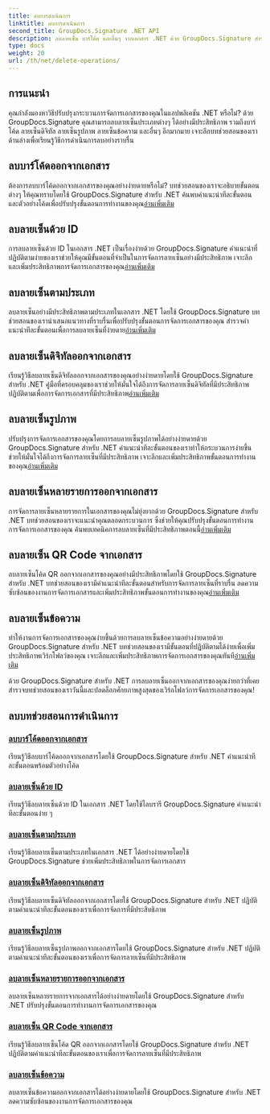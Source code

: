 ```yaml
---
title: ลบการดำเนินการ
linktitle: ลบการดำเนินการ
second_title: GroupDocs.Signature .NET API
description: ลบลายเซ็น บาร์โค้ด และอื่นๆ จากเอกสาร .NET ด้วย GroupDocs.Signature สำรวจบทช่วยสอนเพื่อการจัดการเอกสารอย่างมีประสิทธิภาพทันที!
type: docs
weight: 20
url: /th/net/delete-operations/
---
```

## การแนะนำ

คุณกำลังมองหาวิธีปรับปรุงกระบวนการจัดการเอกสารของคุณในแอปพลิเคชัน .NET หรือไม่? ด้วย GroupDocs.Signature คุณสามารถลบลายเซ็นประเภทต่างๆ ได้อย่างมีประสิทธิภาพ รวมถึงบาร์โค้ด ลายเซ็นดิจิทัล ลายเซ็นรูปภาพ ลายเซ็นข้อความ และอื่นๆ อีกมากมาย เจาะลึกบทช่วยสอนของเราด้านล่างเพื่อเรียนรู้วิธีการดำเนินการลบอย่างราบรื่น

## ลบบาร์โค้ดออกจากเอกสาร
 ต้องการลบบาร์โค้ดออกจากเอกสารของคุณอย่างง่ายดายหรือไม่? บทช่วยสอนของเราจะอธิบายขั้นตอนต่างๆ ให้คุณทราบโดยใช้ GroupDocs.Signature สำหรับ .NET ค้นพบคำแนะนำทีละขั้นตอนและตัวอย่างโค้ดเพื่อปรับปรุงขั้นตอนการทำงานของคุณ[อ่านเพิ่มเติม](./delete-barcode/)

## ลบลายเซ็นด้วย ID
 การลบลายเซ็นด้วย ID ในเอกสาร .NET เป็นเรื่องง่ายด้วย GroupDocs.Signature คำแนะนำที่ปฏิบัติตามง่ายของเราช่วยให้คุณมีขั้นตอนที่จำเป็นในการจัดการลายเซ็นอย่างมีประสิทธิภาพ เจาะลึกและเพิ่มประสิทธิภาพการจัดการเอกสารของคุณ[อ่านเพิ่มเติม](./delete-signature-by-id/)

## ลบลายเซ็นตามประเภท
ลบลายเซ็นอย่างมีประสิทธิภาพตามประเภทในเอกสาร .NET โดยใช้ GroupDocs.Signature บทช่วยสอนของเรานำเสนอแนวทางที่ราบรื่นเพื่อปรับปรุงขั้นตอนการจัดการเอกสารของคุณ สำรวจคำแนะนำทีละขั้นตอนเพื่อการลบลายเซ็นที่ง่ายดาย[อ่านเพิ่มเติม](./delete-signature-by-type/)

## ลบลายเซ็นดิจิทัลออกจากเอกสาร
 เรียนรู้วิธีลบลายเซ็นดิจิทัลออกจากเอกสารของคุณอย่างง่ายดายโดยใช้ GroupDocs.Signature สำหรับ .NET คู่มือที่ครอบคลุมของเราช่วยให้มั่นใจได้ถึงการจัดการลายเซ็นดิจิทัลที่มีประสิทธิภาพ ปฏิบัติตามเพื่อการจัดการเอกสารที่มีประสิทธิภาพ[อ่านเพิ่มเติม](./delete-digital-signature/)

## ลบลายเซ็นรูปภาพ
 ปรับปรุงการจัดการเอกสารของคุณโดยการลบลายเซ็นรูปภาพได้อย่างง่ายดายด้วย GroupDocs.Signature สำหรับ .NET คำแนะนำทีละขั้นตอนของเราทำให้กระบวนการง่ายขึ้น ช่วยให้มั่นใจได้ถึงการจัดการลายเซ็นที่มีประสิทธิภาพ เจาะลึกและเพิ่มประสิทธิภาพขั้นตอนการทำงานของคุณ[อ่านเพิ่มเติม](./delete-image-signature/)

## ลบลายเซ็นหลายรายการออกจากเอกสาร
การจัดการลายเซ็นหลายรายการในเอกสารของคุณไม่ยุ่งยากด้วย GroupDocs.Signature สำหรับ .NET บทช่วยสอนของเราจะแนะนำคุณตลอดกระบวนการ ซึ่งช่วยให้คุณปรับปรุงขั้นตอนการทำงานการจัดการเอกสารของคุณ ค้นพบเทคนิคการลบลายเซ็นที่มีประสิทธิภาพตอนนี้[อ่านเพิ่มเติม](./delete-multiple-signatures/)

## ลบลายเซ็น QR Code จากเอกสาร
 ลบลายเซ็นโค้ด QR ออกจากเอกสารของคุณอย่างมีประสิทธิภาพโดยใช้ GroupDocs.Signature สำหรับ .NET บทช่วยสอนของเรามีคำแนะนำทีละขั้นตอนสำหรับการจัดการลายเซ็นที่ราบรื่น ลดความซับซ้อนของงานการจัดการเอกสารและเพิ่มประสิทธิภาพขั้นตอนการทำงานของคุณ[อ่านเพิ่มเติม](./delete-qr-code-signature/)

## ลบลายเซ็นข้อความ
 ทำให้งานการจัดการเอกสารของคุณง่ายขึ้นด้วยการลบลายเซ็นข้อความอย่างง่ายดายด้วย GroupDocs.Signature สำหรับ .NET บทช่วยสอนของเรามีขั้นตอนที่ปฏิบัติตามได้ง่ายเพื่อเพิ่มประสิทธิภาพเวิร์กโฟลว์ของคุณ เจาะลึกและเพิ่มประสิทธิภาพการจัดการเอกสารของคุณทันที[อ่านเพิ่มเติม](./delete-text-signature/)

ด้วย GroupDocs.Signature สำหรับ .NET การลบลายเซ็นออกจากเอกสารของคุณง่ายกว่าที่เคย สำรวจบทช่วยสอนของเราวันนี้และปลดล็อกศักยภาพสูงสุดของเวิร์กโฟลว์การจัดการเอกสารของคุณ!
## ลบบทช่วยสอนการดำเนินการ
### [ลบบาร์โค้ดออกจากเอกสาร](./delete-barcode/)
เรียนรู้วิธีลบบาร์โค้ดออกจากเอกสารโดยใช้ GroupDocs.Signature สำหรับ .NET คำแนะนำทีละขั้นตอนพร้อมตัวอย่างโค้ด
### [ลบลายเซ็นด้วย ID](./delete-signature-by-id/)
เรียนรู้วิธีลบลายเซ็นด้วย ID ในเอกสาร .NET โดยใช้ไลบรารี GroupDocs.Signature คำแนะนำทีละขั้นตอนง่าย ๆ
### [ลบลายเซ็นตามประเภท](./delete-signature-by-type/)
เรียนรู้วิธีลบลายเซ็นตามประเภทในเอกสาร .NET ได้อย่างง่ายดายโดยใช้ GroupDocs.Signature ช่วยเพิ่มประสิทธิภาพในการจัดการเอกสาร
### [ลบลายเซ็นดิจิทัลออกจากเอกสาร](./delete-digital-signature/)
เรียนรู้วิธีลบลายเซ็นดิจิทัลออกจากเอกสารโดยใช้ GroupDocs.Signature สำหรับ .NET ปฏิบัติตามคำแนะนำทีละขั้นตอนของเราเพื่อการจัดการที่มีประสิทธิภาพ
### [ลบลายเซ็นรูปภาพ](./delete-image-signature/)
เรียนรู้วิธีลบลายเซ็นรูปภาพออกจากเอกสารโดยใช้ GroupDocs.Signature สำหรับ .NET ปฏิบัติตามคำแนะนำทีละขั้นตอนของเราเพื่อการจัดการลายเซ็นที่มีประสิทธิภาพ
### [ลบลายเซ็นหลายรายการออกจากเอกสาร](./delete-multiple-signatures/)
ลบลายเซ็นหลายรายการจากเอกสารได้อย่างง่ายดายโดยใช้ GroupDocs.Signature สำหรับ .NET ปรับปรุงขั้นตอนการทำงานการจัดการเอกสารของคุณ
### [ลบลายเซ็น QR Code จากเอกสาร](./delete-qr-code-signature/)
เรียนรู้วิธีลบลายเซ็นโค้ด QR ออกจากเอกสารโดยใช้ GroupDocs.Signature สำหรับ .NET ปฏิบัติตามคำแนะนำทีละขั้นตอนของเราเพื่อการจัดการลายเซ็นที่มีประสิทธิภาพ
### [ลบลายเซ็นข้อความ](./delete-text-signature/)
ลบลายเซ็นข้อความออกจากเอกสารได้อย่างง่ายดายโดยใช้ GroupDocs.Signature สำหรับ .NET ลดความซับซ้อนของงานการจัดการเอกสารของคุณ